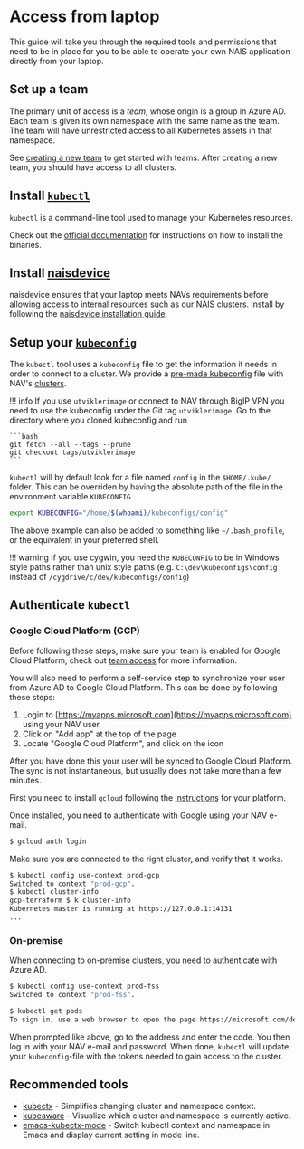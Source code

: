 # Access from laptop

This guide will take you through the required tools and permissions that need to be in place for you to be able to operate your own NAIS application directly from your laptop.

## Set up a team

The primary unit of access is a _team_, whose origin is a group in Azure AD. Each team is given its own namespace with the same name as the team. The team will have unrestricted access to all Kubernetes assets in that namespace.

See [creating a new team](teams.md) to get started with teams. After creating a new team, you should have access to all clusters.

## Install [`kubectl`](https://kubernetes.io/docs/tasks/tools/install-kubectl)

`kubectl` is a command-line tool used to manage your Kubernetes resources.

Check out the [official documentation](https://kubernetes.io/docs/tasks/tools/install-kubectl) for instructions on how to install the binaries.

## Install [naisdevice](https://doc.nais.io/device)

naisdevice ensures that your laptop meets NAVs requirements before allowing access to internal resources such as our NAIS clusters. Install by following the [naisdevice installation guide](https://doc.nais.io/device/install).

## Setup your [`kubeconfig`](https://kubernetes.io/docs/concepts/configuration/organize-cluster-access-kubeconfig/)

The `kubectl` tool uses a `kubeconfig` file to get the information it needs in order to connect to a cluster. We provide a [pre-made kubeconfig](https://github.com/navikt/kubeconfigs) file with NAV's [clusters](../../clusters/).

!!! info
    If you use `utviklerimage` or connect to NAV through BigIP VPN you need to use the kubeconfig under the Git tag `utviklerimage`. Go to the directory where you cloned kubeconfig and run

    ```bash
    git fetch --all --tags --prune
    git checkout tags/utviklerimage
    ```

`kubectl` will by default look for a file named `config` in the `$HOME/.kube/` folder. This can be overriden by having the absolute path of the file in the environment variable `KUBECONFIG`.

```bash
export KUBECONFIG="/home/$(whoami)/kubeconfigs/config"
```

The above example can also be added to something like `~/.bash_profile`, or the equivalent in your preferred shell.

!!! warning
    If you use cygwin, you need the `KUBECONFIG` to be in Windows style paths rather than unix style paths \(e.g. `C:\dev\kubeconfigs\config` instead of `/cygdrive/c/dev/kubeconfigs/config`\)

## Authenticate `kubectl`

### Google Cloud Platform \(GCP\)

Before following these steps, make sure your team is enabled for Google Cloud Platform, check out [team access](teams.md) for more information.

You will also need to perform a self-service step to synchronize your user from Azure AD to Google Cloud Platform. This can be done by following these steps:

1. Login to [https://myapps.microsoft.com](https://myapps.microsoft.com) using your NAV user
2. Click on "Add app" at the top of the page
3. Locate "Google Cloud Platform", and click on the icon

After you have done this your user will be synced to Google Cloud Platform. The sync is not instantaneous, but usually does not take more than a few minutes.

First you need to install `gcloud` following the [instructions](https://cloud.google.com/sdk/docs/#install_the_latest_cloud_tools_version_cloudsdk_current_version) for your platform.

Once installed, you need to authenticate with Google using your NAV e-mail.

```bash
$ gcloud auth login
```

Make sure you are connected to the right cluster, and verify that it works.

```bash
$ kubectl config use-context prod-gcp
Switched to context "prod-gcp".
$ kubectl cluster-info
gcp-terraform $ k cluster-info
Kubernetes master is running at https://127.0.0.1:14131
...
```

### On-premise

When connecting to on-premise clusters, you need to authenticate with Azure AD.

```bash
$ kubectl config use-context prod-fss
Switched to context "prod-fss".

$ kubectl get pods
To sign in, use a web browser to open the page https://microsoft.com/devicelogin and enter the code CR69DPQQZ to authenticate.
```

When prompted like above, go to the address and enter the code. You then log in with your NAV e-mail and password. When done, `kubectl` will update your `kubeconfig`-file with the tokens needed to gain access to the cluster.

## Recommended tools

* [kubectx](https://github.com/ahmetb/kubectx) - Simplifies changing cluster and namespace context.
* [kubeaware](https://github.com/jhrv/kubeaware) - Visualize which cluster and namespace is currently active.
* [emacs-kubectx-mode](https://github.com/terjesannum/emacs-kubectx-mode) - Switch kubectl context and namespace in Emacs and display current setting in mode line.

